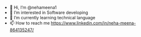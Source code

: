 - 👋 Hi, I’m @nehameena1
- 👀 I’m interested in Software developing
- 🌱 I’m currently learning technical language
- 📫 How to reach me https://www.linkedin.com/in/neha-meena-864135247/
